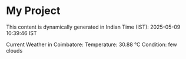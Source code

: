 # My Project

This content is dynamically generated in Indian Time (IST): 2025-05-09 10:39:46 IST


Current Weather in Coimbatore:
Temperature: 30.88 °C
Condition: few clouds

